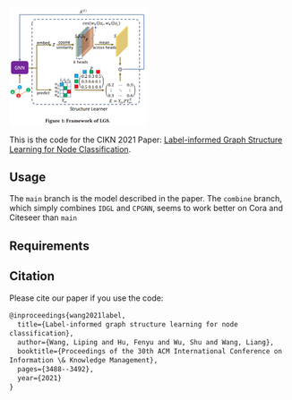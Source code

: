 <img src="hetgsl.png" alt="model" style="zoom: 50%;" />

This is the code for the CIKN 2021 Paper: [Label-informed Graph Structure Learning for Node Classification](https://dl.acm.org/doi/abs/10.1145/3459637.3482129).

## Usage

The `main` branch is the model described in the paper.
The `combine` branch, which simply combines `IDGL` and `CPGNN`, seems to work better on Cora and Citeseer than `main`

## Requirements

## Citation

Please cite our paper if you use the code:
```
@inproceedings{wang2021label,
  title={Label-informed graph structure learning for node classification},
  author={Wang, Liping and Hu, Fenyu and Wu, Shu and Wang, Liang},
  booktitle={Proceedings of the 30th ACM International Conference on Information \& Knowledge Management},
  pages={3488--3492},
  year={2021}
}
```




